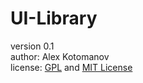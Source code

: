 <h1>UI-Library</h1>

version 0.1<br />
author: Alex Kotomanov<br />
license: <a href="http://www.gnu.org/licenses/old-licenses/gpl-2.0.html">GPL</a> and <a href="http://www.opensource.org/licenses/mit-license.php">MIT License</a>


